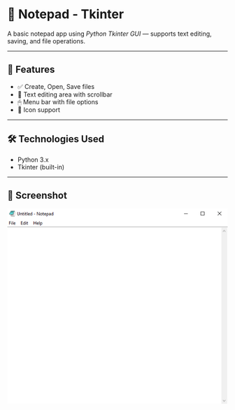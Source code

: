 # 📝 Notepad - Tkinter

A basic notepad app using *Python Tkinter GUI* — supports text editing, saving, and file operations.

---

## 🚀 Features

- ✅ Create, Open, Save files  
- 📝 Text editing area with scrollbar  
- 🖱 Menu bar with file options  
- 🎨 Icon support 

---

## 🛠 Technologies Used

- Python 3.x  
- Tkinter (built-in)  

---

## 📸 Screenshot

![Notepad Preview](screenshot2.png)
